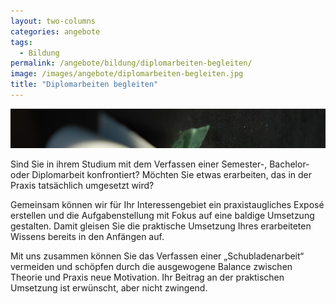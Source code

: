 ```yaml
---
layout: two-columns
categories: angebote
tags:
  - Bildung
permalink: /angebote/bildung/diplomarbeiten-begleiten/
image: /images/angebote/diplomarbeiten-begleiten.jpg
title: "Diplomarbeiten begleiten"
---
```

<div class=angebot-top-wide"><img title="Diplomarbeiten begleiten" src="/images/angebote/diplomarbeiten-begleiten_sub.jpg"></div>

Sind Sie in ihrem Studium mit dem Verfassen einer Semester-, Bachelor- oder Diplomarbeit konfrontiert? Möchten Sie etwas erarbeiten, das in der Praxis tatsächlich umgesetzt wird?

Gemeinsam können wir für Ihr Interessengebiet ein praxistaugliches Exposé erstellen und die Aufgabenstellung mit Fokus auf eine baldige Umsetzung gestalten. Damit gleisen Sie die praktische Umsetzung Ihres erarbeiteten Wissens bereits in den Anfängen auf.

Mit uns zusammen können Sie das Verfassen einer „Schubladenarbeit“ vermeiden und schöpfen durch die ausgewogene Balance zwischen Theorie und Praxis neue Motivation. Ihr Beitrag an der praktischen Umsetzung ist erwünscht, aber nicht zwingend.
